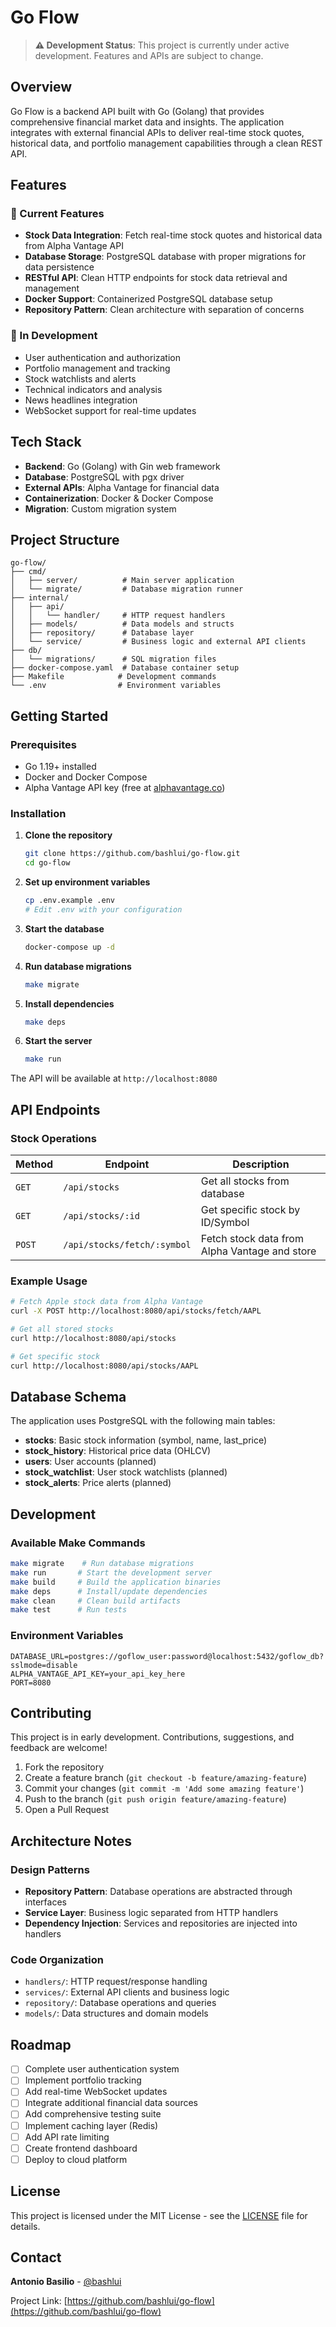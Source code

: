 # Go Flow

> **⚠️ Development Status**: This project is currently under active development. Features and APIs are subject to change.

## Overview

Go Flow is a backend API built with Go (Golang) that provides comprehensive financial market data and insights. The application integrates with external financial APIs to deliver real-time stock quotes, historical data, and portfolio management capabilities through a clean REST API.

## Features

### 🚀 Current Features
- **Stock Data Integration**: Fetch real-time stock quotes and historical data from Alpha Vantage API
- **Database Storage**: PostgreSQL database with proper migrations for data persistence
- **RESTful API**: Clean HTTP endpoints for stock data retrieval and management
- **Docker Support**: Containerized PostgreSQL database setup
- **Repository Pattern**: Clean architecture with separation of concerns

### 🔄 In Development
- User authentication and authorization
- Portfolio management and tracking
- Stock watchlists and alerts
- Technical indicators and analysis
- News headlines integration
- WebSocket support for real-time updates

## Tech Stack

- **Backend**: Go (Golang) with Gin web framework
- **Database**: PostgreSQL with pgx driver
- **External APIs**: Alpha Vantage for financial data
- **Containerization**: Docker & Docker Compose
- **Migration**: Custom migration system

## Project Structure

```
go-flow/
├── cmd/
│   ├── server/          # Main server application
│   └── migrate/         # Database migration runner
├── internal/
│   ├── api/
│   │   └── handler/     # HTTP request handlers
│   ├── models/          # Data models and structs
│   ├── repository/      # Database layer
│   └── service/         # Business logic and external API clients
├── db/
│   └── migrations/      # SQL migration files
├── docker-compose.yaml  # Database container setup
├── Makefile            # Development commands
└── .env                # Environment variables
```

## Getting Started

### Prerequisites
- Go 1.19+ installed
- Docker and Docker Compose
- Alpha Vantage API key (free at [alphavantage.co](https://www.alphavantage.co/support/#api-key))

### Installation

1. **Clone the repository**
   ```bash
   git clone https://github.com/bashlui/go-flow.git
   cd go-flow
   ```

2. **Set up environment variables**
   ```bash
   cp .env.example .env
   # Edit .env with your configuration
   ```

3. **Start the database**
   ```bash
   docker-compose up -d
   ```

4. **Run database migrations**
   ```bash
   make migrate
   ```

5. **Install dependencies**
   ```bash
   make deps
   ```

6. **Start the server**
   ```bash
   make run
   ```

The API will be available at `http://localhost:8080`

## API Endpoints

### Stock Operations

| Method | Endpoint | Description |
|--------|----------|-------------|
| `GET` | `/api/stocks` | Get all stocks from database |
| `GET` | `/api/stocks/:id` | Get specific stock by ID/Symbol |
| `POST` | `/api/stocks/fetch/:symbol` | Fetch stock data from Alpha Vantage and store |

### Example Usage

```bash
# Fetch Apple stock data from Alpha Vantage
curl -X POST http://localhost:8080/api/stocks/fetch/AAPL

# Get all stored stocks
curl http://localhost:8080/api/stocks

# Get specific stock
curl http://localhost:8080/api/stocks/AAPL
```

## Database Schema

The application uses PostgreSQL with the following main tables:

- **stocks**: Basic stock information (symbol, name, last_price)
- **stock_history**: Historical price data (OHLCV)
- **users**: User accounts (planned)
- **stock_watchlist**: User stock watchlists (planned)
- **stock_alerts**: Price alerts (planned)

## Development

### Available Make Commands

```bash
make migrate    # Run database migrations
make run       # Start the development server
make build     # Build the application binaries
make deps      # Install/update dependencies
make clean     # Clean build artifacts
make test      # Run tests
```

### Environment Variables

```env
DATABASE_URL=postgres://goflow_user:password@localhost:5432/goflow_db?sslmode=disable
ALPHA_VANTAGE_API_KEY=your_api_key_here
PORT=8080
```

## Contributing

This project is in early development. Contributions, suggestions, and feedback are welcome!

1. Fork the repository
2. Create a feature branch (`git checkout -b feature/amazing-feature`)
3. Commit your changes (`git commit -m 'Add some amazing feature'`)
4. Push to the branch (`git push origin feature/amazing-feature`)
5. Open a Pull Request

## Architecture Notes

### Design Patterns
- **Repository Pattern**: Database operations are abstracted through interfaces
- **Service Layer**: Business logic separated from HTTP handlers
- **Dependency Injection**: Services and repositories are injected into handlers

### Code Organization
- `handlers/`: HTTP request/response handling
- `services/`: External API clients and business logic
- `repository/`: Database operations and queries
- `models/`: Data structures and domain models

## Roadmap

- [ ] Complete user authentication system
- [ ] Implement portfolio tracking
- [ ] Add real-time WebSocket updates
- [ ] Integrate additional financial data sources
- [ ] Add comprehensive testing suite
- [ ] Implement caching layer (Redis)
- [ ] Add API rate limiting
- [ ] Create frontend dashboard
- [ ] Deploy to cloud platform

## License

This project is licensed under the MIT License - see the [LICENSE](LICENSE) file for details.

## Contact

**Antonio Basilio** - [@bashlui](https://github.com/bashlui)

Project Link: [https://github.com/bashlui/go-flow](https://github.com/bashlui/go-flow)
